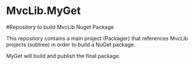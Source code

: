 MvcLib.MyGet
============

#Repository to build MvcLib Nuget Package

This repository contains a main project (Packager) that references MvcLib projects (subtree) in order to build a NuGet package.

MyGet will build and publish the final package.
